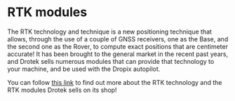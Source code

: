 # RTK modules

The RTK technology and technique is a new positioning technique that allows, through the use of a couple of GNSS receivers, one as the Base, and the second one as the Rover, to compute exact positions that are centimeter accurate! It has been brought to the general market in the recent past years, and Drotek sells numerous modules that can provide that technology to your machine, and be used with the Dropix autopilot.

You can follow [this link](https://www.gitbook.com/book/drotek/doc-rtk/details) to find out more about the RTK technology and the RTK modules Drotek sells on its shop!

